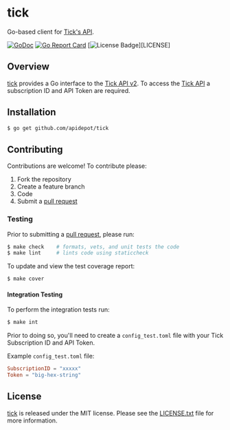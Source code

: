 # tick

Go-based client for [Tick's API][tick-api].

[![GoDoc][godoc badge]][godoc link]
[![Go Report Card][report badge]][report card]
[![License Badge][license badge]][LICENSE]

## Overview

[tick][] provides a Go interface to the [Tick API v2][tick-api]. To
access the [Tick API][tick-api] a subscription ID and API Token are required.

## Installation

```bash
$ go get github.com/apidepot/tick
```

## Contributing

Contributions are welcome! To contribute please:

1. Fork the repository
2. Create a feature branch
3. Code
4. Submit a [pull request][]

### Testing

Prior to submitting a [pull request][], please run:

```bash
$ make check    # formats, vets, and unit tests the code
$ make lint     # lints code using staticcheck
```

To update and view the test coverage report:

```bash
$ make cover
```

#### Integration Testing

To perform the integration tests run:

```bash
$ make int
```

Prior to doing so, you'll need to create a `config_test.toml` file with your
Tick Subscription ID and API Token.

Example `config_test.toml` file:

```toml
SubscriptionID = "xxxxx"
Token = "big-hex-string"
```


## License

[tick][] is released under the MIT license.  Please see the
[LICENSE.txt][] file for more information.

[godoc badge]: https://godoc.org/github.com/apidepot/tick?status.svg
[godoc link]: https://godoc.org/github.com/apidepot/tick
[tick]: https://github.com/apidepot/tick
[LICENSE.txt]: https://github.com/apidepot/tick/blob/master/LICENSE.txt
[license badge]: https://img.shields.io/badge/license-MIT-blue.svg
[pull request]: https://help.github.com/articles/using-pull-requests
[report badge]: https://goreportcard.com/badge/github.com/apidepot/tick
[report card]: https://goreportcard.com/report/github.com/apidepot/tick
[tick-api]: https://www.tickspot.com/api
